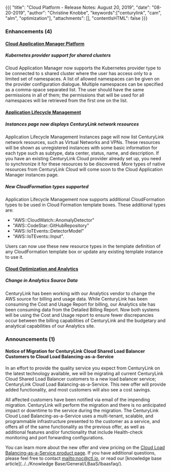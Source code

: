 {{{
"title": "Cloud Platform - Release Notes: August 20, 2019",
"date": "08-20-2019",
"author": "Christine Knobbe",
"keywords":["centurylink", "cam", "alm", "optimization"],
"attachments": [],
"contentIsHTML": false
}}}

### Enhancements (4)

#### [Cloud Application Manager Platform](https://www.ctl.io/cloud-application-manager/)

##### Kubernetes provider support for shared clusters

Cloud Application Manager now supports the Kubernetes provider type to be connected to s shared cluster where the user has access only to a limited set of namespaces. A list of allowed namespaces can be given on the provider configuration dialogue. Multiple namespaces can be specified as a comma-space separated list. The user should have the same permissions in all of them; the permissions that will be used for all namespaces will be retrieved from the first one on the list.

#### [Application Lifecycle Management](https://www.ctl.io/cloud-application-manager/application-lifecycle-management/)

##### Instances page now displays CenturyLink network resources

Application Lifecycle Management Instances page will now list CenturyLink network resources, such as Virtual Networks and VPNs. These resources will be shown as unregistered instances with some basic information for each type such as subtype, data center, status, name, and description. If you have an existing CenturyLink Cloud provider already set up, you need to synchronize it for these resources to be discovered. More types of native resources from CenturyLink Cloud will come soon to the Cloud Application Manager instances page.

##### New CloudFormation types supported

Application Lifecycle Management now supports additional CloudFormation types to be used in Cloud Formation template boxes. These additional types are:
* "AWS::CloudWatch::AnomalyDetector"
* "AWS::CodeStar::GitHubRepository"
* "AWS::IoTEvents::DetectorModel"
* "AWS::IoTEvents::Input".

Users can now use these new resource types in the template definition of any CloudFormation template box or update any existing template instance to use it.

#### [Cloud Optimization and Analytics](https://www.ctl.io/cloud-management/cloud-optimization/)

##### Change in Analytics Source Data

CenturyLink has been working with our Analytics vendor to change the AWS source for billing and usage data. While CenturyLink has been consuming the Cost and Usage Report for billing, our Analytics site has been consuming data from the Detailed Billing Report. Now both systems will be using the Cost and Usage report to ensure fewer discrepancies occur between the billing capabilities of CenturyLink and the budgetary and analytical capabilities of our Analytics site.  

### Announcements (1)

#### Notice of Migration for CenturyLink Cloud Shared Load Balancer Customers to Cloud Load Balancing-as-a-Service

In an effort to provide the quality service you expect from CenturyLink on the latest technology available, we will be migrating all current CenturyLink Cloud Shared Load Balancer customers to a new load balancer service; CenturyLink Cloud Load Balancing-as-a-Service. This new offer will provide added functionality, and most customers will also see a cost savings.

All affected customers have been notified via email of the impending migration. CenturyLink will perform the migration and there is no anticipated impact or downtime to the service during the migration. The CenturyLink Cloud Load Balancing-as-a-Service uses a multi-tenant, scalable, and programmable infrastructure presented to the customer as a service, and offers all of the same functionality as the previous offer, as well as additional features and/or functionality that include Health-check monitoring and port forwarding configurations.

You can learn more about the new offer and view pricing on the [Cloud Load Balancing-as-a-Service product page](https://www.ctl.io/load-balancing/). If you have additional questions, please feel free to contact [mailto:noc@ctl.io](noc@ctl.io), or read our [knowledge base article](../../Knowledge Base/General/LBaaS/lbaasfaq/).
